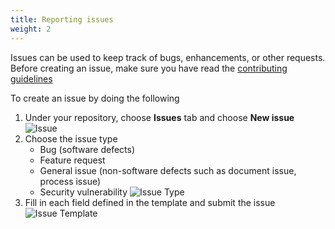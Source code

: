 ```yaml
---
title: Reporting issues 
weight: 2
---
```


Issues can be used to keep track of bugs, enhancements, or other requests.
Before creating an issue, make sure you have read the [contributing guidelines](https://github.com/awslabs/aws-cloudfront-extensions/blob/main/CONTRIBUTING.md#reporting-bugsfeature-requests)

To create an issue by doing the following

1. Under your repository, choose **Issues** tab and choose **New issue**
    ![Issue](/issue.png)
2. Choose the issue type
    - Bug (software defects)
    - Feature request
    - General issue (non-software defects such as document issue, process issue)
    - Security vulnerability
      ![Issue Type](/issue_type.png)
3. Fill in each field defined in the template and submit the issue
    ![Issue Template](/issue_template.png)
   
   